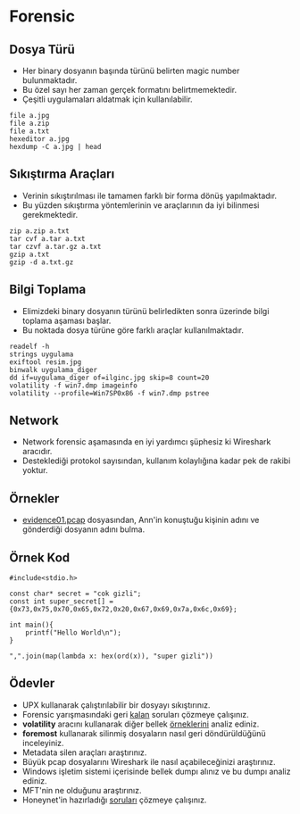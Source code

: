 # Forensic

## Dosya Türü

- Her binary dosyanın başında türünü belirten magic number bulunmaktadır.
- Bu özel sayı her zaman gerçek formatını belirtmemektedir.
- Çeşitli uygulamaları aldatmak için kullanılabilir.

```
file a.jpg
file a.zip
file a.txt
hexeditor a.jpg
hexdump -C a.jpg | head
```

## Sıkıştırma Araçları

- Verinin sıkıştırılması ile tamamen farklı bir forma dönüş yapılmaktadır.
- Bu yüzden sıkıştırma yöntemlerinin ve araçlarının da iyi bilinmesi gerekmektedir.

```
zip a.zip a.txt
tar cvf a.tar a.txt
tar czvf a.tar.gz a.txt
gzip a.txt
gzip -d a.txt.gz
```

## Bilgi Toplama

- Elimizdeki binary dosyanın türünü belirledikten sonra üzerinde bilgi toplama aşaması başlar.
- Bu noktada dosya türüne göre farklı araçlar kullanılmaktadır.

```
readelf -h 
strings uygulama
exiftool resim.jpg
binwalk uygulama_diger
dd if=uygulama_diger of=ilginc.jpg skip=8 count=20
volatility -f win7.dmp imageinfo
volatility --profile=Win7SP0x86 -f win7.dmp pstree
```

## Network

- Network forensic aşamasında en iyi yardımcı şüphesiz ki Wireshark aracıdır.
- Desteklediği protokol sayısından, kullanım kolaylığına kadar pek de rakibi yoktur.

## Örnekler

- [evidence01.pcap][0] dosyasından, Ann'in konuştuğu kişinin adını ve gönderdiği dosyanın adını bulma.

## Örnek Kod

```
#include<stdio.h>

const char* secret = "cok gizli";
const int super_secret[] = {0x73,0x75,0x70,0x65,0x72,0x20,0x67,0x69,0x7a,0x6c,0x69};

int main(){
    printf("Hello World\n");
}
```

```
",".join(map(lambda x: hex(ord(x)), "super gizli"))
```

## Ödevler

- UPX kullanarak çalıştırılabilir bir dosyayı sıkıştırınız.
- Forensic yarışmasındaki geri [kalan][2] soruları çözmeye çalışınız.
- **volatility** aracını kullanarak diğer bellek [örneklerini][1] analiz ediniz.
- **foremost** kullanarak silinmiş dosyaların nasıl geri döndürüldüğünü inceleyiniz.
- Metadata silen araçları araştırınız.
- Büyük pcap dosyalarını Wireshark ile nasıl açabileceğinizi araştırınız.
- Windows işletim sistemi içerisinde bellek dumpı alınız ve bu dumpı analiz ediniz.
- MFT'nin ne olduğunu araştırınız.
- Honeynet'in hazırladığı [soruları][3] çözmeye çalışınız.

[0]: http://forensicscontest.com/contest01/evidence01.pcap
[1]: https://code.google.com/p/volatility/wiki/FAQ#Are_there_any_public_memory_samples_available_that_I_can_use_for
[2]: http://forensicscontest.com/puzzles
[3]: https://honeynet.org/challenges
